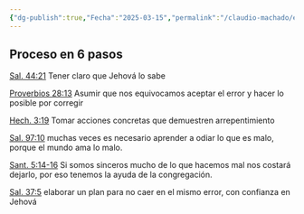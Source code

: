 ```yaml
---
{"dg-publish":true,"Fecha":"2025-03-15","permalink":"/claudio-machado/estudio-personal/y-si-me-doy-cuenta-que-estoy-haciendo-algo-mal/","dgPassFrontmatter":true}
---
```


## Proceso en 6 pasos 

[Sal. 44:21](https://wol.jw.org/es/wol/bc/r4/lp-s/2025241/23/0) Tener claro que Jehová lo sabe 

[Proverbios 28:13](https://wol.jw.org/es/wol/b/r4/lp-s/nwtsty/20/28#v=20:28:13) Asumir que nos equivocamos aceptar el error y hacer lo posible por corregir 

[Hech. 3:19](https://wol.jw.org/es/wol/bc/r4/lp-s/2025241/25/0) Tomar acciones concretas que demuestren arrepentimiento 

[Sal. 97:10](https://wol.jw.org/es/wol/b/r4/lp-s/nwtsty/19/97#v=19:97:10) muchas veces es necesario aprender a odiar lo que es malo, porque el mundo ama lo malo.

[Sant. 5:14-16](https://wol.jw.org/es/wol/bc/r4/lp-s/2025241/28/0) Si somos sinceros mucho de lo que hacemos mal nos costará dejarlo, por eso tenemos la ayuda de la congregación.

[Sal. 37:5](https://wol.jw.org/es/wol/bc/r4/lp-s/2025241/29/0) elaborar un plan para no caer en el mismo error, con confianza en Jehová 